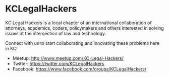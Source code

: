 # KCLegalHackers

KC Legal Hackers is a local chapter of an international collaboration of attorneys, academics, coders, policymakers and others interested in solving issues at the intersection of law and technology.

Connect with us to start collaborating and innovating these problems here in KC!
* Meetup: http://www.meetup.com/KC-Legal-Hackers/
* Twitter: https://twitter.com/KCLegalHackers
* Facebook: https://www.facebook.com/groups/KCLegalHackers/
